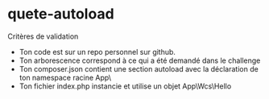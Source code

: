 # quete-autoload

Critères de validation
* Ton code est sur un repo personnel sur github.
* Ton arborescence correspond à ce qui a été demandé dans le challenge
* Ton composer.json contient une section autoload avec la déclaration de ton namespace racine App\
* Ton fichier index.php instancie et utilise un objet App\Wcs\Hello
